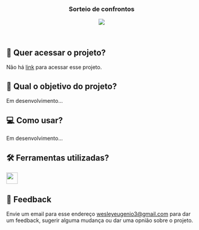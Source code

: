 <h3 align="center">
 Sorteio de confrontos
</h3>

<p align="center">
 <img src="https://img.shields.io/badge/status-em%20andamento-orange?style=for-the-badge"/>
</p>
<br>

## 🔗 Quer acessar o projeto?

Não há [link]() para acessar esse projeto. 

## 🏹 Qual o objetivo do projeto?

Em desenvolvimento...

## 💻 Como usar?

Em desenvolvimento...

## 🛠️ Ferramentas utilizadas?

<div>
  <img height=30 src="https://img.shields.io/badge/JavaScript-F7DF1E?style=for-the-badge&logo=javascript&logoColor=black">
</div>

## 💬 Feedback

Envie um email para esse endereço <wesleyeugenio3@gmail.com> para dar um feedback, sugerir alguma mudança ou dar uma opnião sobre o projeto.

